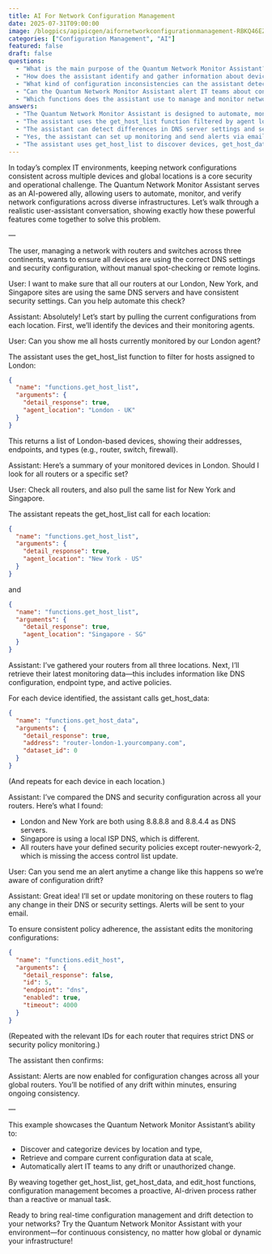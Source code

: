 ```yaml
---
title: AI For Network Configuration Management
date: 2025-07-31T09:00:00
image: /blogpics/apipicgen/aifornetworkconfigurationmanagement-RBKQ46EZM9.jpg
categories: ["Configuration Management", "AI"]
featured: false
draft: false
questions:
  - "What is the main purpose of the Quantum Network Monitor Assistant?"
  - "How does the assistant identify and gather information about devices in different locations?"
  - "What kind of configuration inconsistencies can the assistant detect?"
  - "Can the Quantum Network Monitor Assistant alert IT teams about configuration changes?"
  - "Which functions does the assistant use to manage and monitor network configurations?"
answers:
  - "The Quantum Network Monitor Assistant is designed to automate, monitor, and verify network configurations across diverse infrastructures, helping to maintain consistent DNS and security settings across multiple devices and global locations."
  - "The assistant uses the get_host_list function filtered by agent location to retrieve detailed lists of devices such as routers, switches, and firewalls monitored at each site."
  - "The assistant can detect differences in DNS server settings and security policies, such as missing access control list updates or use of different DNS servers across routers in various locations."
  - "Yes, the assistant can set up monitoring and send alerts via email whenever there is a change or drift in DNS or security configurations, enabling proactive management."
  - "The assistant uses get_host_list to discover devices, get_host_data to retrieve current configuration data, and edit_host to enable or update monitoring settings for configuration changes."
---
```

In today’s complex IT environments, keeping network configurations consistent across multiple devices and global locations is a core security and operational challenge. The Quantum Network Monitor Assistant serves as an AI-powered ally, allowing users to automate, monitor, and verify network configurations across diverse infrastructures. Let’s walk through a realistic user-assistant conversation, showing exactly how these powerful features come together to solve this problem.

—

The user, managing a network with routers and switches across three continents, wants to ensure all devices are using the correct DNS settings and security configuration, without manual spot-checking or remote logins.

User: I want to make sure that all our routers at our London, New York, and Singapore sites are using the same DNS servers and have consistent security settings. Can you help automate this check?

Assistant: Absolutely! Let’s start by pulling the current configurations from each location. First, we’ll identify the devices and their monitoring agents.

User: Can you show me all hosts currently monitored by our London agent?

The assistant uses the get_host_list function to filter for hosts assigned to London:

```json
{
  "name": "functions.get_host_list",
  "arguments": {
    "detail_response": true,
    "agent_location": "London - UK"
  }
}
```

This returns a list of London-based devices, showing their addresses, endpoints, and types (e.g., router, switch, firewall).

Assistant: Here’s a summary of your monitored devices in London. Should I look for all routers or a specific set?

User: Check all routers, and also pull the same list for New York and Singapore.

The assistant repeats the get_host_list call for each location:

```json
{
  "name": "functions.get_host_list",
  "arguments": {
    "detail_response": true,
    "agent_location": "New York - US"
  }
}
```
and
```json
{
  "name": "functions.get_host_list",
  "arguments": {
    "detail_response": true,
    "agent_location": "Singapore - SG"
  }
}
```

Assistant: I’ve gathered your routers from all three locations. Next, I’ll retrieve their latest monitoring data—this includes information like DNS configuration, endpoint type, and active policies.

For each device identified, the assistant calls get_host_data:

```json
{
  "name": "functions.get_host_data",
  "arguments": {
    "detail_response": true,
    "address": "router-london-1.yourcompany.com",
    "dataset_id": 0
  }
}
```
(And repeats for each device in each location.)

Assistant: I’ve compared the DNS and security configuration across all your routers. Here’s what I found:

- London and New York are both using 8.8.8.8 and 8.8.4.4 as DNS servers.
- Singapore is using a local ISP DNS, which is different.
- All routers have your defined security policies except router-newyork-2, which is missing the access control list update.

User: Can you send me an alert anytime a change like this happens so we’re aware of configuration drift?

Assistant: Great idea! I’ll set or update monitoring on these routers to flag any change in their DNS or security settings. Alerts will be sent to your email.

To ensure consistent policy adherence, the assistant edits the monitoring configurations:

```json
{
  "name": "functions.edit_host",
  "arguments": {
    "detail_response": false,
    "id": 5,
    "endpoint": "dns",
    "enabled": true,
    "timeout": 4000
  }
}
```

(Repeated with the relevant IDs for each router that requires strict DNS or security policy monitoring.)

The assistant then confirms:

Assistant: Alerts are now enabled for configuration changes across all your global routers. You’ll be notified of any drift within minutes, ensuring ongoing consistency.

—

This example showcases the Quantum Network Monitor Assistant’s ability to:

- Discover and categorize devices by location and type,
- Retrieve and compare current configuration data at scale,
- Automatically alert IT teams to any drift or unauthorized change.

By weaving together get_host_list, get_host_data, and edit_host functions, configuration management becomes a proactive, AI-driven process rather than a reactive or manual task.

Ready to bring real-time configuration management and drift detection to your networks? Try the Quantum Network Monitor Assistant with your environment—for continuous consistency, no matter how global or dynamic your infrastructure!